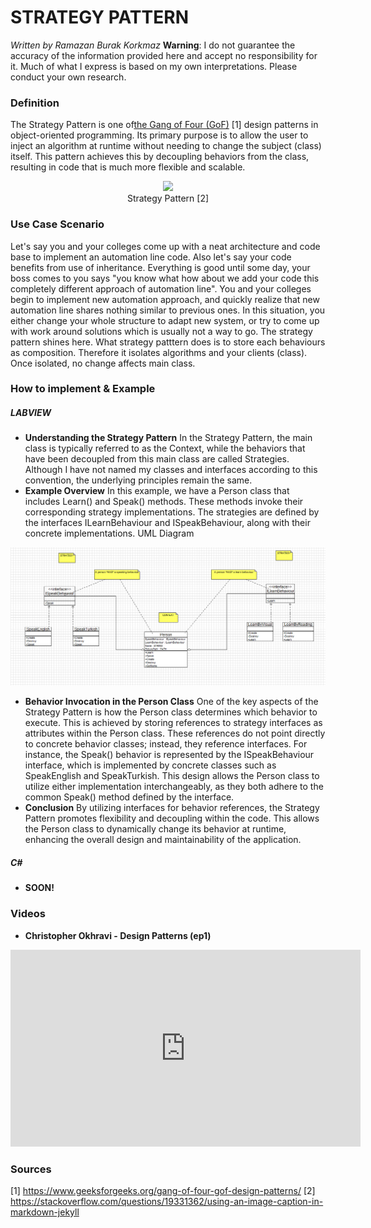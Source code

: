 # STRATEGY PATTERN
*Written by Ramazan Burak Korkmaz*
**Warning**: I do not guarantee the accuracy of the information provided here and accept no responsibility for it. Much of what I express is based on my own interpretations. Please conduct your own research.

### Definition
The Strategy Pattern is one of[the Gang of Four (GoF)](https://www.geeksforgeeks.org/gang-of-four-gof-design-patterns/) [1] design patterns in object-oriented programming. Its primary purpose is to allow the user to inject an algorithm at runtime without needing to change the subject (class) itself. This pattern achieves this by decoupling behaviors from the class, resulting in code that is much more flexible and scalable.
<center>
<img src="https://refactoring.guru/images/patterns/diagrams/strategy/solution.png?id=0813a174b29a2ed5902d321aba28e5fc">
</center>
<center>Strategy Pattern [2]</center>

### Use Case Scenario
Let's say you and your colleges come up with a neat architecture and code base to implement an automation line code. Also let's say your code benefits from use of inheritance. Everything is good until some day, your boss comes to you says "you know what how about we add your code this completely different approach of automation line". You and your colleges begin to implement new automation approach, and quickly realize that new automation line shares nothing similar to previous ones. In this situation, you either change your whole structure to adapt new system, or try to come up with work around solutions which is usually not a way to go. The strategy pattern shines here. What strategy patttern does is to store each behaviours as composition. Therefore it isolates algorithms and your clients (class). Once isolated, no change affects main class.


### How to implement & Example
##### LABVIEW
- **Understanding the Strategy Pattern**
In the Strategy Pattern, the main class is typically referred to as the Context, while the behaviors that have been decoupled from this main class are called Strategies. Although I have not named my classes and interfaces according to this convention, the underlying principles remain the same.
- **Example Overview**
In this example, we have a Person class that includes Learn() and Speak() methods. These methods invoke their corresponding strategy implementations. The strategies are defined by the interfaces ILearnBehaviour and ISpeakBehaviour, along with their concrete implementations.
UML Diagram

<center><img src="Related Images/UML Diagram.png"></center>

- **Behavior Invocation in the Person Class**
One of the key aspects of the Strategy Pattern is how the Person class determines which behavior to execute. This is achieved by storing references to strategy interfaces as attributes within the Person class.
These references do not point directly to concrete behavior classes; instead, they reference interfaces. For instance, the Speak() behavior is represented by the ISpeakBehaviour interface, which is implemented by concrete classes such as SpeakEnglish and SpeakTurkish. This design allows the Person class to utilize either implementation interchangeably, as they both adhere to the common Speak() method defined by the interface.
- **Conclusion**
By utilizing interfaces for behavior references, the Strategy Pattern promotes flexibility and decoupling within the code. This allows the Person class to dynamically change its behavior at runtime, enhancing the overall design and maintainability of the application. 

##### C#
- **SOON!**

### Videos

- **Christopher Okhravi - Design Patterns (ep1)**

<iframe width="560" height="315" src="https://www.youtube.com/embed/v9ejT8FO-7I?si=UklT1fShvHu0qFrD" title="YouTube video player" frameborder="0" allow="accelerometer; autoplay; clipboard-write; encrypted-media; gyroscope; picture-in-picture; web-share" referrerpolicy="strict-origin-when-cross-origin" allowfullscreen ></iframe>

### Sources
[1] https://www.geeksforgeeks.org/gang-of-four-gof-design-patterns/
[2] https://stackoverflow.com/questions/19331362/using-an-image-caption-in-markdown-jekyll




 

